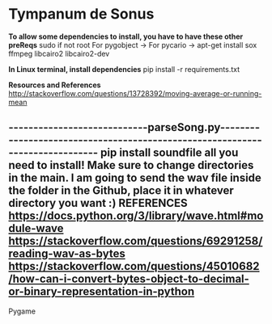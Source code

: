 # Tympanum de Sonus

**To allow some dependencies to install, you have to have these other preReqs** 
sudo if not root 
For pygobject -> For pycario -> 
apt-get install sox ffmpeg libcairo2 libcairo2-dev

**In Linux terminal, install dependencies** 
pip install -r requirements.txt 

**Resources and References**
http://stackoverflow.com/questions/13728392/moving-average-or-running-mean

----------------------------parseSong.py-----------------------------------------------------------------------------
pip install soundfile
all you need to install! Make sure to change directories in the main. 
I am going to send the wav file inside the folder in the Github, place it in whatever directory you want :)
REFERENCES
https://docs.python.org/3/library/wave.html#module-wave
https://stackoverflow.com/questions/69291258/reading-wav-as-bytes
https://stackoverflow.com/questions/45010682/how-can-i-convert-bytes-object-to-decimal-or-binary-representation-in-python
-----------------------------------------------------------------------------------------------------------------------
Pygame
